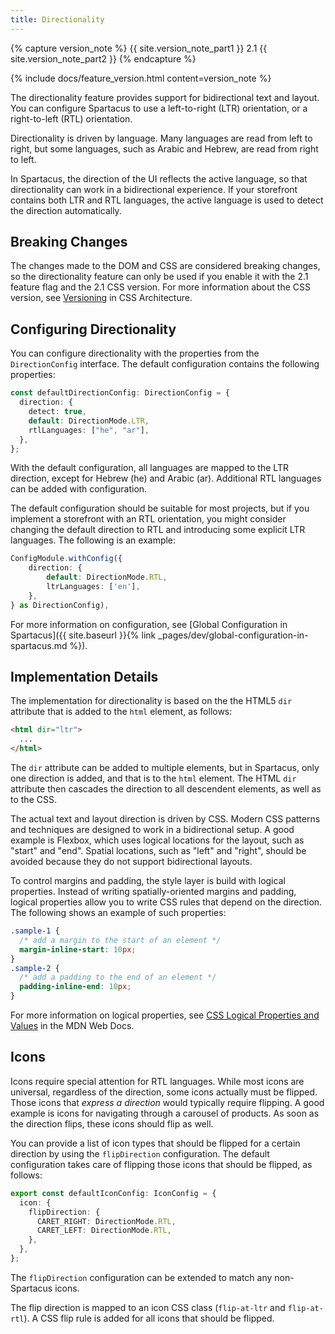 ```yaml
---
title: Directionality
---
```


{% capture version_note %}
{{ site.version_note_part1 }} 2.1 {{ site.version_note_part2 }}
{% endcapture %}

{% include docs/feature_version.html content=version_note %}

The directionality feature provides support for bidirectional text and layout. You can configure Spartacus to use a left-to-right (LTR) orientation, or a right-to-left (RTL) orientation.

Directionality is driven by language. Many languages are read from left to right, but some languages, such as Arabic and Hebrew, are read from right to left.

In Spartacus, the direction of the UI reflects the active language, so that directionality can work in a bidirectional experience. If your storefront contains both LTR and RTL languages, the active language is used to detect the direction automatically.

## Breaking Changes

The changes made to the DOM and CSS are considered breaking changes, so the directionality feature can only be used if you enable it with the 2.1 feature flag and the 2.1 CSS version. For more information about the CSS version, see [Versioning](https://sap.github.io/spartacus-docs/css-architecture/#versioning) in CSS Architecture.

## Configuring Directionality

You can configure directionality with the properties from the `DirectionConfig` interface. The default configuration contains the following properties:

```typescript
const defaultDirectionConfig: DirectionConfig = {
  direction: {
    detect: true,
    default: DirectionMode.LTR,
    rtlLanguages: ["he", "ar"],
  },
};
```

With the default configuration, all languages are mapped to the LTR direction, except for Hebrew (he) and Arabic (ar). Additional RTL languages can be added with configuration.

The default configuration should be suitable for most projects, but if you implement a storefront with an RTL orientation, you might consider changing the default direction to RTL and introducing some explicit LTR languages. The following is an example:

```typescript
ConfigModule.withConfig({
    direction: {
        default: DirectionMode.RTL,
        ltrLanguages: ['en'],
    },
} as DirectionConfig),
```

For more information on configuration, see [Global Configuration in Spartacus]({{ site.baseurl }}{% link _pages/dev/global-configuration-in-spartacus.md %}).

## Implementation Details

The implementation for directionality is based on the the HTML5 `dir` attribute that is added to the `html` element, as follows:

```html
<html dir="ltr">
  ...
</html>
```

The `dir` attribute can be added to multiple elements, but in Spartacus, only one direction is added, and that is to the `html` element. The HTML `dir` attribute then cascades the direction to all descendent elements, as well as to the CSS.

The actual text and layout direction is driven by CSS. Modern CSS patterns and techniques are designed to work in a bidirectional setup. A good example is Flexbox, which uses logical locations for the layout, such as "start" and "end". Spatial locations, such as "left" and "right", should be avoided because they do not support bidirectional layouts.

To control margins and padding, the style layer is build with logical properties. Instead of writing spatially-oriented margins and padding, logical properties allow you to write CSS rules that depend on the direction. The following shows an example of such properties:

```css
.sample-1 {
  /* add a margin to the start of an element */
  margin-inline-start: 10px;
}
.sample-2 {
  /* add a padding to the end of an element */
  padding-inline-end: 10px;
}
```

For more information on logical properties, see [CSS Logical Properties and Values](https://developer.mozilla.org/en-US/docs/Web/CSS/CSS_Logical_Properties) in the MDN Web Docs.

## Icons

Icons require special attention for RTL languages. While most icons are universal, regardless of the direction, some icons actually must be flipped. Those icons that _express a direction_ would typically require flipping. A good example is icons for navigating through a carousel of products. As soon as the direction flips, these icons should flip as well.

You can provide a list of icon types that should be flipped for a certain direction by using the `flipDirection` configuration. The default configuration takes care of flipping those icons that should be flipped, as follows:

```typescript
export const defaultIconConfig: IconConfig = {
  icon: {
    flipDirection: {
      CARET_RIGHT: DirectionMode.RTL,
      CARET_LEFT: DirectionMode.RTL,
    },
  },
};
```

The `flipDirection` configuration can be extended to match any non-Spartacus icons.

The flip direction is mapped to an icon CSS class (`flip-at-ltr` and `flip-at-rtl`). A CSS flip rule is added for all icons that should be flipped.
